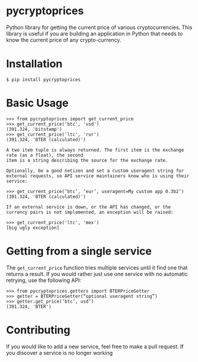 pycryptoprices
==============

Python library for getting the current price of various cryptocurrencies.
This library is useful if you are building an application in Python that needs
to know the current price of any crypto-currency.

Installation
============

    $ pip install pycryptoprices

Basic Usage
===========

    >>> from pycryptoprices import get_current_price
    >>> get_current_price('btc', 'usd')
    (391.324, 'bitstamp')
    >>> get_current_price('ltc', 'rur')
    (391.324, 'BTER (calculated)')

    A two item tuple is always returned. The first item is the exchange  rate (as a float), the second
    item is a string describing the source for the exchange rate.

    Optionally, be a good netizen and set a custom useragent string for
    external requests, so API service maintainers know who is using their service:

    >>> get_current_price(‘btc’, ‘eur’, useragent=My custom app 0.3b2’)
    (391.324, 'BTER (calculated)')

    If an external service is down, or the API has changed, or the
    currency pairs is not implemented, an exception will be raised:

    >>> get_current_price('ltc', 'mex')
    [big ugly exception]

Getting from a single service
=============================

The `get_current_price` function tries multiple services until it find one that returns a result.
If you would rather just use one service with no automatic retrying, use the following API:

    >>> from pycryptoprices.getters import BTERPriceGetter
    >>> getter = BTERPriceGetter(“optional useragent string”)
    >>> getter.get_price(‘btc’, usd’)
    (391.324, 'BTER')

Contributing
============

If you would like to add a new service, feel free to make a pull request.
If you discover a service is no longer working